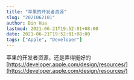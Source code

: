 ```yaml
---
title: "苹果的开发者资源"
slug: "2021062101"
author: Bin Hua
lastmod: 2021-06-21T19:52:01+08:00
date: 2021-06-21T19:52:01+08:00
tags: ["Apple", "Developer"]
---
```


苹果的开发者资源，还是弄得挺好的 [https://developer.apple.com/design/resources/](https://developer.apple.com/design/resources/)
